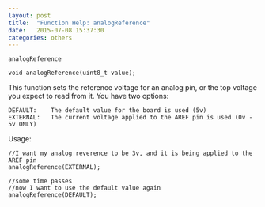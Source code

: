 ```yaml
---
layout: post
title:  "Function Help: analogReference"
date:   2015-07-08 15:37:30
categories: others
---
```


	analogReference

	void analogReference(uint8_t value);

This function sets the reference voltage for an analog pin, or the top voltage you expect to read from it.
You have two options:

	DEFAULT:	The default value for the board is used (5v)
	EXTERNAL:	The current voltage applied to the AREF pin is used (0v - 5v ONLY)

Usage:

	//I want my analog reverence to be 3v, and it is being applied to the AREF pin
	analogReference(EXTERNAL);

	//some time passes
	//now I want to use the default value again
	analogReference(DEFAULT);


